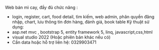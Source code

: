  Web bán mì cay, đầy đủ chức năng :
- login, register, cart, food detail, tìm kiếm, web admin, phân quyền đăng nhập, chart, lưu thông tin đơn hàng, đánh giá, book table
 Kỹ thuật sử dụng:
- asp.net mvc , bootstrap 5, entity framework 5, linq, javascript,css,html
- visual studio 2022 (Hoặc phiên bản khác nếu có)
- Cần data hoặc hỗ trợ liên hệ: 0329903471
